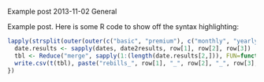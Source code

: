 Example post
2013-11-02
General

Example post. Here is some R code to show off the syntax highlighting:

```r
lapply(strsplit(outer(outer(c("basic", "premium"), c("monthly", "yearly"), paste), c("sum", "count"), paste), ' '), function(row) {
  date.results <- sapply(dates, date2results, row[1], row[2], row[3])
  tbl <- Reduce("merge", sapply(1:(length(date.results[2,])), FUN=function(x) { date.results[2,x] }))
  write.csv(t(tbl), paste("rebills_", row[1], "_", row[2], "_", row[3], ".csv", sep=''), row.names=time(tbl), na="")
})
```
